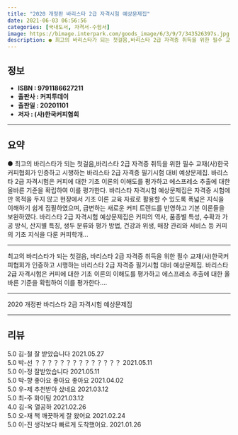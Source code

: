 ```yaml
---
title: "2020 개정판 바리스타 2급 자격시험 예상문제집"
date: 2021-06-03 06:56:56
categories: [국내도서, 자격서-수험서]
image: https://bimage.interpark.com/goods_image/6/3/9/7/343526397s.jpg
description: ● 최고의 바리스타가 되는 첫걸음,바리스타 2급 자격증 취득을 위한 필수 교재(사)한국커피협회가 인증하고 시행하는 바리스타 2급 자격증 필기시험 대비 예상문제집. 바리스타 2급 자격시험은 커피에 대한 기초 이론의 이해도를 평가하고 에스프레소 추출에 대한 올바른 기준을 확립하여 이를 평
---
```


## **정보**

- **ISBN : 9791186627211**
- **출판사 : 커피투데이**
- **출판일 : 20201101**
- **저자 : (사)한국커피협회**

------



## **요약**

●  최고의 바리스타가 되는 첫걸음,바리스타 2급 자격증 취득을 위한 필수 교재(사)한국커피협회가 인증하고 시행하는 바리스타 2급 자격증 필기시험 대비 예상문제집. 바리스타 2급 자격시험은 커피에 대한 기초 이론의 이해도를 평가하고 에스프레소 추출에 대한 올바른 기준을 확립하여 이를 평가한다. 바리스타 자격시험 예상문제집은 자격증 시험에만 목적을 두지 않고 현장에서 기초 이론 교육 자료로 활용할 수 있도록 폭넓은 지식을 이해하기 쉽게 집필하였으며, 급변하는 새로운 커피 트렌드를 반영하고 기본 이론들을 보완하였다. 바리스타 2급 자격시험 예상문제집은 커피의 역사, 품종별 특성, 수확과 가공 방식, 산지별 특징, 생두 분류와 평가 방법, 건강과 위생, 매장 관리와 서비스 등 커피의 기초 지식을 다룬 커피학개...

------

최고의 바리스타가 되는 첫걸음,
바리스타 2급 자격증 취득을 위한 필수 교재(사)한국커피협회가 인증하고 시행하는 바리스타 2급 자격증 필기시험 대비 예상문제집. 바리스타 2급 자격시험은 커피에 대한 기초 이론의 이해도를 평가하고 에스프레소 추출에 대한 올바른 기준을 확립하여 이를 평가한다.... 

------


2020 개정판 바리스타 2급 자격시험 예상문제집 

------


## **리뷰** 

5.0 김-철 잘 받았습니다 2021.05.27 <br/>5.0 박-선 ？？？？？？？？？？？？？？ 2021.05.11 <br/>5.0 이-정 잘받았습니다  2021.05.11 <br/>5.0 박-향 좋아요 좋아요 좋아요 2021.04.02 <br/>5.0 우-제 추천받아 샀네요 2021.03.12 <br/>5.0 최-주 화이팅 2021.03.12 <br/>4.0 김-옥 열공하 2021.02.26 <br/>5.0 오-재 책 깨끗하게 잘 왔어요 2021.02.24 <br/>5.0 이-진 생각보다 빠르게 도착했어요.  2021.01.26 <br/>